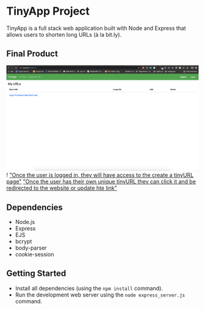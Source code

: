 
# TinyApp Project

TinyApp is a full stack web application built with Node and Express that allows users to shorten long URLs (à la bit.ly).

## Final Product

!["URL page when no user is logged in"](https://github.com/AGirlNamedCaro/tinyApp/blob/master/docs/urls_page_no-user.png?raw=true)
!
["Once the user is logged in, they will have access to the create a tinyURL page"](https://github.com/AGirlNamedCaro/tinyApp/blob/master/docs/create_tinyURL.png?raw=true)
["Once the user has their own unique tinyURL they can click it and be redirected to the website or update hte link"](https://github.com/AGirlNamedCaro/tinyApp/blob/master/docs/urls_show_shortURL_id.png?raw=true)

## Dependencies

- Node.js
- Express
- EJS
- bcrypt
- body-parser
- cookie-session

## Getting Started

- Install all dependencies (using the `npm install` command).
- Run the development web server using the `node express_server.js` command.
